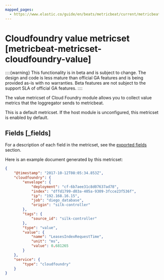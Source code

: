 ```yaml
---
mapped_pages:
  - https://www.elastic.co/guide/en/beats/metricbeat/current/metricbeat-metricset-cloudfoundry-value.html
---
```


<!-- This file is generated! See scripts/docs_collector.py -->

# Cloudfoundry value metricset [metricbeat-metricset-cloudfoundry-value]

::::{warning}
This functionality is in beta and is subject to change. The design and code is less mature than official GA features and is being provided as-is with no warranties. Beta features are not subject to the support SLA of official GA features.
::::


The value metricset of Cloud Foundry module allows you to collect value metrics that the loggregator sends to metricbeat.

This is a default metricset. If the host module is unconfigured, this metricset is enabled by default.

## Fields [_fields]

For a description of each field in the metricset, see the [exported fields](/reference/metricbeat/exported-fields-cloudfoundry.md) section.

Here is an example document generated by this metricset:

```json
{
    "@timestamp": "2017-10-12T08:05:34.853Z",
    "cloudfoundry": {
        "envelope": {
            "deployment": "cf-6b7aee31c8d07637ad78",
            "index": "dffd1799-d03a-405a-9309-3fcce23f536f",
            "ip": "192.168.16.15",
            "job": "diego_database",
            "origin": "silk-controller"
        },
        "tags": {
            "source_id": "silk-controller"
        },
        "type": "value",
        "value": {
            "name": "LeasesIndexRequestTime",
            "unit": "ms",
            "value": 0.681265
        }
    },
    "service": {
        "type": "cloudfoundry"
    }
}
```
